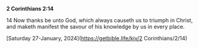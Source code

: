 **2 Corinthians 2:14**

14 Now thanks be unto God, which always causeth us to triumph in Christ, and maketh manifest the savour of his knowledge by us in every place.

[Saturday 27-January, 2024](https://getbible.life/kjv/2 Corinthians/2/14)
